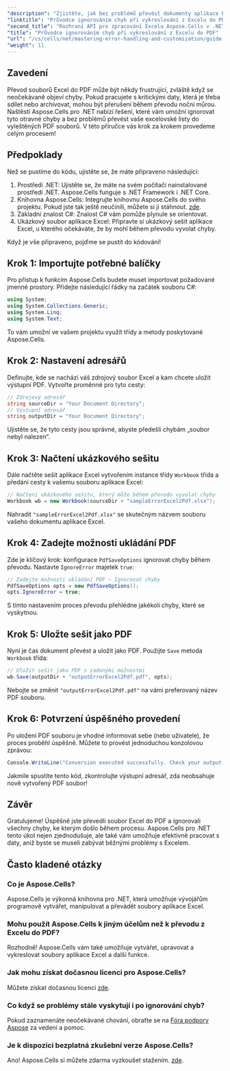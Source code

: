 ```yaml
---
"description": "Zjistěte, jak bez problémů převést dokumenty aplikace Excel do formátu PDF pomocí nástroje Aspose.Cells pro .NET a zároveň se vyhnout chybám během procesu převodu. Tato podrobná příručka poskytuje jasné pokyny a důležité úryvky kódu."
"linktitle": "Průvodce ignorováním chyb při vykreslování z Excelu do PDF"
"second_title": "Rozhraní API pro zpracování Excelu Aspose.Cells v .NET"
"title": "Průvodce ignorováním chyb při vykreslování z Excelu do PDF"
"url": "/cs/cells/net/mastering-error-handling-and-customization/guide-ignore-errors-in-excel/"
"weight": 11
---
```


## Zavedení

Převod souborů Excel do PDF může být někdy frustrující, zvláště když se neočekávaně objeví chyby. Pokud pracujete s kritickými daty, která je třeba sdílet nebo archivovat, mohou být přerušení během převodu noční můrou. Naštěstí Aspose.Cells pro .NET nabízí řešení, které vám umožní ignorovat tyto otravné chyby a bez problémů převést vaše excelovské listy do vyleštěných PDF souborů. V této příručce vás krok za krokem provedeme celým procesem!

## Předpoklady

Než se pustíme do kódu, ujistěte se, že máte připraveno následující:

1. Prostředí .NET: Ujistěte se, že máte na svém počítači nainstalované prostředí .NET. Aspose.Cells funguje s .NET Framework i .NET Core.
2. Knihovna Aspose.Cells: Integrujte knihovnu Aspose.Cells do svého projektu. Pokud jste tak ještě neučinili, můžete si ji stáhnout. [zde](https://releases.aspose.com/cells/net/).
3. Základní znalost C#: Znalost C# vám pomůže plynule se orientovat.
4. Ukázkový soubor aplikace Excel: Připravte si ukázkový sešit aplikace Excel, u kterého očekáváte, že by mohl během převodu vyvolat chyby.

Když je vše připraveno, pojďme se pustit do kódování!

## Krok 1: Importujte potřebné balíčky

Pro přístup k funkcím Aspose.Cells budete muset importovat požadované jmenné prostory. Přidejte následující řádky na začátek souboru C#:

```csharp
using System;
using System.Collections.Generic;
using System.Linq;
using System.Text;
```

To vám umožní ve vašem projektu využít třídy a metody poskytované Aspose.Cells.

## Krok 2: Nastavení adresářů

Definujte, kde se nachází váš zdrojový soubor Excel a kam chcete uložit výstupní PDF. Vytvořte proměnné pro tyto cesty:

```csharp
// Zdrojový adresář
string sourceDir = "Your Document Directory";
// Výstupní adresář
string outputDir = "Your Document Directory";
```

Ujistěte se, že tyto cesty jsou správné, abyste předešli chybám „soubor nebyl nalezen“.

## Krok 3: Načtení ukázkového sešitu

Dále načtěte sešit aplikace Excel vytvořením instance třídy `Workbook` třída a předání cesty k vašemu souboru aplikace Excel:

```csharp
// Načtení ukázkového sešitu, který může během převodu vyvolat chyby
Workbook wb = new Workbook(sourceDir + "sampleErrorExcel2Pdf.xlsx");
```

Nahradit `"sampleErrorExcel2Pdf.xlsx"` se skutečným názvem souboru vašeho dokumentu aplikace Excel.

## Krok 4: Zadejte možnosti ukládání PDF

Zde je klíčový krok: konfigurace `PdfSaveOptions` ignorovat chyby během převodu. Nastavte `IgnoreError` majetek `true`:

```csharp
// Zadejte možnosti ukládání PDF – Ignorovat chyby
PdfSaveOptions opts = new PdfSaveOptions();
opts.IgnoreError = true;
```

S tímto nastavením proces převodu přehlédne jakékoli chyby, které se vyskytnou.

## Krok 5: Uložte sešit jako PDF

Nyní je čas dokument převést a uložit jako PDF. Použijte `Save` metoda `Workbook` třída:

```csharp
// Uložit sešit jako PDF s zadanými možnostmi
wb.Save(outputDir + "outputErrorExcel2Pdf.pdf", opts);
```

Nebojte se změnit `"outputErrorExcel2Pdf.pdf"` na vámi preferovaný název PDF souboru.

## Krok 6: Potvrzení úspěšného provedení

Po uložení PDF souboru je vhodné informovat sebe (nebo uživatele), že proces proběhl úspěšně. Můžete to provést jednoduchou konzolovou zprávou:

```csharp
Console.WriteLine("Conversion executed successfully. Check your output directory for the PDF.");
```

Jakmile spustíte tento kód, zkontrolujte výstupní adresář, zda neobsahuje nově vytvořený PDF soubor!

## Závěr

Gratulujeme! Úspěšně jste převedli soubor Excel do PDF a ignorovali všechny chyby, ke kterým došlo během procesu. Aspose.Cells pro .NET tento úkol nejen zjednodušuje, ale také vám umožňuje efektivně pracovat s daty, aniž byste se museli zabývat běžnými problémy s Excelem.

## Často kladené otázky

### Co je Aspose.Cells?

Aspose.Cells je výkonná knihovna pro .NET, která umožňuje vývojářům programově vytvářet, manipulovat a převádět soubory aplikace Excel.

### Mohu použít Aspose.Cells k jiným účelům než k převodu z Excelu do PDF?

Rozhodně! Aspose.Cells vám také umožňuje vytvářet, upravovat a vykreslovat soubory aplikace Excel a další funkce.

### Jak mohu získat dočasnou licenci pro Aspose.Cells?

Můžete získat dočasnou licenci [zde](https://purchase.aspose.com/temporary-license/).

### Co když se problémy stále vyskytují i po ignorování chyb?

Pokud zaznamenáte neočekávané chování, obraťte se na [Fóra podpory Aspose](https://forum.aspose.com/c/cells/9) za vedení a pomoc.

### Je k dispozici bezplatná zkušební verze Aspose.Cells?

Ano! Aspose.Cells si můžete zdarma vyzkoušet stažením. [zde](https://releases.aspose.com/).